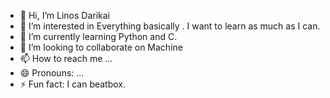 - 👋 Hi, I’m Linos Darikai
- 👀 I’m interested in Everything basically . I want to learn as much as I can.
- 🌱 I’m currently learning Python and C.
- 💞️ I’m looking to collaborate on Machine 
- 📫 How to reach me ...
- 😄 Pronouns: ...
- ⚡ Fun fact: I can beatbox.

<!---
Avalance546/Avalance546 is a ✨ special ✨ repository because its `README.md` (this file) appears on your GitHub profile.
You can click the Preview link to take a look at your changes.
--->

